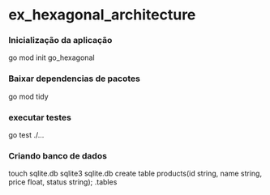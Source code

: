 # ex_hexagonal_architecture

### Inicialização da aplicação
go mod init go_hexagonal

### Baixar dependencias de pacotes
go mod tidy

### executar testes
go test ./...


### Criando banco de dados
touch sqlite.db
sqlite3 sqlite.db
create table products(id string, name string, price float, status string);
.tables